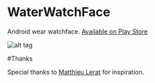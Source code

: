 # WaterWatchFace
Android wear watchface. [Available on Play Store](https://play.google.com/store/apps/details?id=co.mobiwise.watchfacewater)

![alt tag](http://i60.tinypic.com/124k8ip.png)

#Thanks

Special thanks to [Matthieu Lerat](https://twitter.com/matthieu_lerat) for inspiration. 

